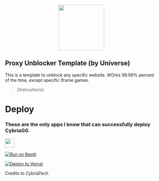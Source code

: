 <p align="center">
<kbd>
<img width="150px" src="https://lh6.googleusercontent.com/QmrH0p7T1O9UjRWwxBTiF9bWqlXsIzL0pF5y_tdljiPxP25iXuWwsWJ56A-o0bu4OOICgLkdAxazGZhL7qEK7NA=w16383">
</kbd>
</p>

## Proxy Unblocker Template (by Universe)

This is a template to unblock any specific website. WOrks 99.99% percent of the time, except specific iframe games.

> [Instructions]


# Deploy

### These are the only apps I know that can successfully deploy CybriaGG

<a href="https://render.com/deploy?repo=https://github.com/CybriaTech/CybriaGG"><img height="30px" src="https://img.shields.io/badge/render-4f65f1.svg?style=for-the-badge&logo=render&logoColor=46e3b7"><img></a>

[![Run on Replit](https://binbashbanana.github.io/deploy-buttons/buttons/remade/replit.svg)](https://replit.com/github/CybriaTech/CybriaGG)

[![Deploy to Vercel](https://vercel.com/button)](https://vercel.com/new/clone?repository-url=https%3A%2F%2Fgithub.com%2FCybriaTech%2FCybriaGG)

Credits to CybriaTech

